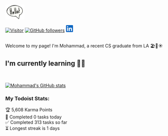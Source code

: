 <img src="assets\giphy.webp" width="60" align="">


[![Visitor](https://visitor-badge.laobi.icu/badge?page_id=moesheyab.moesheyab)](https://github.com/moesheyab) [![GitHub followers](https://img.shields.io/github/followers/moesheyab.svg?style=social&label=Follow)](https://github.com/moesheyab?tab=followers)
<a href="https://www.linkedin.com/in/mohammad-alsheyab-b51311114/"><img align="" alt="Mohammad's LinkedIn" width="22px" src="assets\linkedin.svg"/>
</a>
<br/>
<br/>

Welcome to my page!
I'm Mohammad, a recent CS graduate from LA 🏖️🌴☀️




 <h2> I'm currently learning  👨‍💻</h2>
<br/>


[![Mohammad's GitHub stats](https://github-readme-stats.vercel.app/api?username=moesheyab&?count_private=true&show_icons=true&theme=gotham&hide_border=true)](https://github.com/anuraghazra/github-readme-stats)

<!--START_SECTION:waka-->
<!--END_SECTION:waka-->

### My Todoist Stats:
<!-- TODO-IST:START -->
🏆  5,608 Karma Points           
🌸  Completed 0 tasks today           
✅  Completed 313 tasks so far           
⏳  Longest streak is 1 days
<!-- TODO-IST:END -->






<!--- 
[![willianrod's wakatime stats](https://github-readme-stats.vercel.app/api/wakatime?username=moesheyab)](https://github.com/anuraghazra/github-readme-stats)
<p align="center">
  <b><em>GitHub Stats:</em></b> <br/>
    <img src="https://github-readme-streak-stats.herokuapp.com/?user=moesheyab" alt="GitHub Stats" /> <br/><br/>
  <b><em>Programming activity (Last 7 days):</em></b> <br/>
    <img src="https://github-readme-stats.vercel.app/api/wakatime?username=moesheyab" alt="WakaTime" />
  </p>
--->



<!---
moesheyab/moesheyab is a ✨ special ✨ repository because its `README.md` (this file) appears on your GitHub profile.
You can click the Preview link to take a look at your changes.
--->
